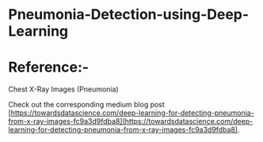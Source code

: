 # Pneumonia-Detection-using-Deep-Learning
# Reference:-
 Chest X-Ray Images (Pneumonia)

Check out the corresponding medium blog post [https://towardsdatascience.com/deep-learning-for-detecting-pneumonia-from-x-ray-images-fc9a3d9fdba8](https://towardsdatascience.com/deep-learning-for-detecting-pneumonia-from-x-ray-images-fc9a3d9fdba8).
